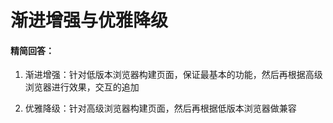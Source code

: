 # 渐进增强与优雅降级

#### 精简回答：

1. 渐进增强：针对低版本浏览器构建页面，保证最基本的功能，然后再根据高级浏览器进行效果，交互的追加

2. 优雅降级：针对高级浏览器构建页面，然后再根据低版本浏览器做兼容

